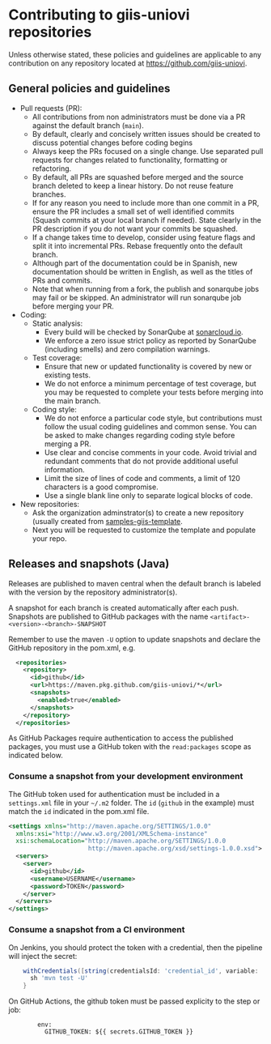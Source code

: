 # Contributing to giis-uniovi repositories

Unless otherwise stated, these policies and guidelines are applicable to any contribution on any repository located at https://github.com/giis-uniovi.

## General policies and guidelines

- Pull requests (PR):
  - All contributions from non administrators must be done via a PR against the default branch (`main`).
  - By default, clearly and concisely written issues should be created to discuss potential changes before coding begins
  - Always keep the PRs focused on a single change. 
    Use separated pull requests for changes related to functionality, formatting or refactoring.
  - By default, all PRs are squashed before merged and the source branch deleted to keep a linear history. Do not reuse feature branches.
  - If for any reason you need to include more than one commit in a PR,
    ensure the PR includes a small set of well identified commits (Squash commits at your local branch if needed).
    State clearly in the PR description if you do not want your commits be squashed.
  - If a change takes time to develop, consider using feature flags and split it into incremental PRs.
    Rebase frequently onto the default branch.
  - Although part of the documentation could be in Spanish, new documentation should be written in English, 
    as well as the titles of PRs and commits.
  - Note that when running from a fork, the publish and sonarqube jobs may fail or be skipped.
    An administrator will run sonarqube job before merging your PR.
- Coding:
  - Static analysis:
    - Every build will be checked by SonarQube at [sonarcloud.io](https://sonarcloud.io/organizations/giis/projects).
    - We enforce a zero issue strict policy as reported by SonarQube (including smells) and zero compilation warnings.
  - Test coverage:
    - Ensure that new or updated functionality is covered by new or existing tests.
    - We do not enforce a minimum percentage of test coverage, but you may be requested to complete your tests before merging into the main branch.
  - Coding style:
    - We do not enforce a particular code style, but contributions must follow the usual coding guidelines and common sense.
      You can be asked to make changes regarding coding style before merging a PR.
    - Use clear and concise comments in your code. Avoid trivial and redundant comments
      that do not provide additional useful information.
    - Limit the size of lines of code and comments, a limit of 120 characters is a good compromise.
    - Use a single blank line only to separate logical blocks of code.
- New repositories:
  - Ask the organization adminstrator(s) to create a new repository
    (usually created from [samples-giis-template](https://github.com/giis-uniovi/samples-giis-template).
  - Next you will be requested to customize the template and populate your repo.

## Releases and snapshots (Java)

Releases are published to maven central when the default branch is labeled with the version by the repository administrator(s).

A snapshot for each branch is created automatically after each push.
Snapshots are published to GitHub packages with the name `<artifact>-<version>-<branch>-SNAPSHOT`

Remember to use the maven `-U` option 
to update snapshots
and declare the GitHub repository in the pom.xml, e.g.
```xml
  <repositories>
    <repository>
      <id>github</id>
      <url>https://maven.pkg.github.com/giis-uniovi/*</url>
      <snapshots>
        <enabled>true</enabled>
      </snapshots>
    </repository>
  </repositories>
```

As GitHub Packages require authentication to access the published packages, 
you must use a GitHub token with the `read:packages` scope as indicated below.

### Consume a snapshot from your development environment

The GitHub token used for
authentication must be included in a `settings.xml` file in your `~/.m2` folder.
The `id` (`github` in the example) must match the `id` indicated in the pom.xml file.

```xml
<settings xmlns="http://maven.apache.org/SETTINGS/1.0.0"
  xmlns:xsi="http://www.w3.org/2001/XMLSchema-instance"
  xsi:schemaLocation="http://maven.apache.org/SETTINGS/1.0.0
                      http://maven.apache.org/xsd/settings-1.0.0.xsd">
  <servers>
    <server>
      <id>github</id>
      <username>USERNAME</username>
      <password>TOKEN</password>
    </server>
  </servers>
</settings>
```

### Consume a snapshot from a CI environment

On Jenkins, you should protect the token with a credential,
then the pipeline will inject the secret:
```groovy
    withCredentials([string(credentialsId: 'credential_id', variable: 'GITHUB_TOKEN')]) {
      sh 'mvn test -U'
    }
```

On GitHub Actions, the github token must be passed explicity to the step or job:
```
        env:
          GITHUB_TOKEN: ${{ secrets.GITHUB_TOKEN }}
```

